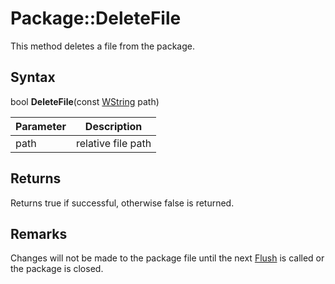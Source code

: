 # Package::DeleteFile

This method deletes a file from the package.

## Syntax

bool **DeleteFile**(const [WString](WString.md) path)

| Parameter | Description |
|---|---|
| path | relative file path |

## Returns

Returns true if successful, otherwise false is returned.

## Remarks

Changes will not be made to the package file until the next [Flush](Package_Flush.md) is called or the package is closed.

